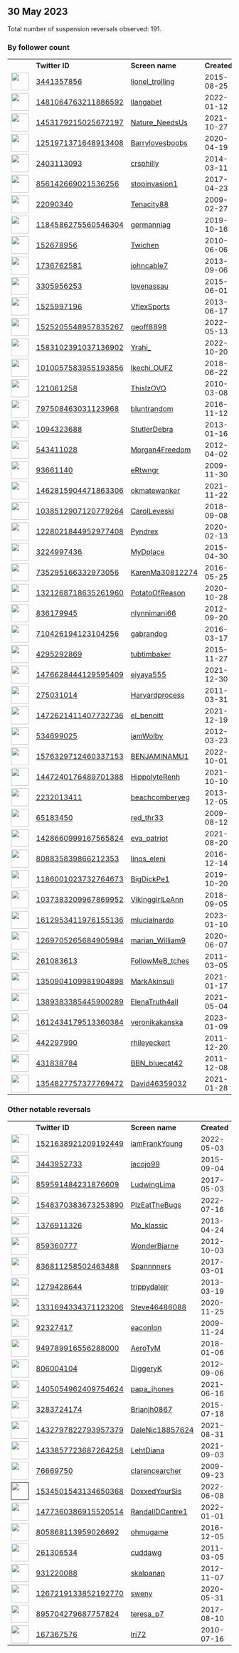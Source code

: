 
## 30 May 2023
Total number of suspension reversals observed: 191.

### By follower count
<table><tr><th></th><th align="left">Twitter ID</th><th align="left">Screen name</th>
<th align="left">Created</th><th align="left">Status</th><th align="left">Suspended</th><th align="left">Followers</th>
<tr><td><a href="https://pbs.twimg.com/profile_images/1629842278436028417/wrE410AE_normal.jpg"><img src="https://pbs.twimg.com/profile_images/1629842278436028417/wrE410AE_normal.jpg" width="40px" height="40px" align="center"/></a></td><td><a href="https://twitter.com/intent/user?user_id=3441357856">3441357856</a></td><td><a href="https://twitter.com/lionel_trolling">lionel_trolling</a></td><td>2015-08-25</td><td align="center"></td><td>2023-05-23</td><td>37442</td></tr>
<tr><td><a href="https://pbs.twimg.com/profile_images/1544801845574569984/LIKr1GNW_normal.jpg"><img src="https://pbs.twimg.com/profile_images/1544801845574569984/LIKr1GNW_normal.jpg" width="40px" height="40px" align="center"/></a></td><td><a href="https://twitter.com/intent/user?user_id=1481064763211886592">1481064763211886592</a></td><td><a href="https://twitter.com/Ilangabet">Ilangabet</a></td><td>2022-01-12</td><td align="center"></td><td>2023-03-22</td><td>30621</td></tr>
<tr><td><a href="https://pbs.twimg.com/profile_images/1665488444120875009/OQSJU53F_normal.jpg"><img src="https://pbs.twimg.com/profile_images/1665488444120875009/OQSJU53F_normal.jpg" width="40px" height="40px" align="center"/></a></td><td><a href="https://twitter.com/intent/user?user_id=1453179215025672197">1453179215025672197</a></td><td><a href="https://twitter.com/Nature_NeedsUs">Nature_NeedsUs</a></td><td>2021-10-27</td><td align="center"></td><td>2023-04-04</td><td>27005</td></tr>
<tr><td><a href="https://pbs.twimg.com/profile_images/1661434606158053394/JGAs8boI_normal.jpg"><img src="https://pbs.twimg.com/profile_images/1661434606158053394/JGAs8boI_normal.jpg" width="40px" height="40px" align="center"/></a></td><td><a href="https://twitter.com/intent/user?user_id=1251971371648913408">1251971371648913408</a></td><td><a href="https://twitter.com/Barrylovesboobs">Barrylovesboobs</a></td><td>2020-04-19</td><td align="center"></td><td>2022-07-06</td><td>18407</td></tr>
<tr><td><a href="https://pbs.twimg.com/profile_images/1337737664074747906/oMJbrnzb_normal.jpg"><img src="https://pbs.twimg.com/profile_images/1337737664074747906/oMJbrnzb_normal.jpg" width="40px" height="40px" align="center"/></a></td><td><a href="https://twitter.com/intent/user?user_id=2403113093">2403113093</a></td><td><a href="https://twitter.com/crsphilly">crsphilly</a></td><td>2014-03-11</td><td align="center"></td><td></td><td>17179</td></tr>
<tr><td><a href="https://pbs.twimg.com/profile_images/1503095254160916482/rJmZHUtR_normal.jpg"><img src="https://pbs.twimg.com/profile_images/1503095254160916482/rJmZHUtR_normal.jpg" width="40px" height="40px" align="center"/></a></td><td><a href="https://twitter.com/intent/user?user_id=856142669021536256">856142669021536256</a></td><td><a href="https://twitter.com/stopinvasion1">stopinvasion1</a></td><td>2017-04-23</td><td align="center"></td><td>2022-10-29</td><td>7288</td></tr>
<tr><td><a href="https://pbs.twimg.com/profile_images/1149356134576394240/XKIbzMTn_normal.jpg"><img src="https://pbs.twimg.com/profile_images/1149356134576394240/XKIbzMTn_normal.jpg" width="40px" height="40px" align="center"/></a></td><td><a href="https://twitter.com/intent/user?user_id=22090340">22090340</a></td><td><a href="https://twitter.com/Tenacity88">Tenacity88</a></td><td>2009-02-27</td><td align="center"></td><td></td><td>5948</td></tr>
<tr><td><a href="https://pbs.twimg.com/profile_images/1664224668004368386/MgU8LzZl_normal.jpg"><img src="https://pbs.twimg.com/profile_images/1664224668004368386/MgU8LzZl_normal.jpg" width="40px" height="40px" align="center"/></a></td><td><a href="https://twitter.com/intent/user?user_id=1184586275560546304">1184586275560546304</a></td><td><a href="https://twitter.com/germanniag">germanniag</a></td><td>2019-10-16</td><td align="center"></td><td>2023-05-23</td><td>5303</td></tr>
<tr><td><a href="https://pbs.twimg.com/profile_images/606477862443446273/BPBmQbmD_normal.jpg"><img src="https://pbs.twimg.com/profile_images/606477862443446273/BPBmQbmD_normal.jpg" width="40px" height="40px" align="center"/></a></td><td><a href="https://twitter.com/intent/user?user_id=152678956">152678956</a></td><td><a href="https://twitter.com/Twichen">Twichen</a></td><td>2010-06-06</td><td align="center"></td><td>2023-05-25</td><td>4057</td></tr>
<tr><td><a href="https://pbs.twimg.com/profile_images/1156897920135962629/lF0a2rjh_normal.jpg"><img src="https://pbs.twimg.com/profile_images/1156897920135962629/lF0a2rjh_normal.jpg" width="40px" height="40px" align="center"/></a></td><td><a href="https://twitter.com/intent/user?user_id=1736762581">1736762581</a></td><td><a href="https://twitter.com/johncable7">johncable7</a></td><td>2013-09-06</td><td align="center"></td><td>2023-05-23</td><td>3912</td></tr>
<tr><td><a href="https://pbs.twimg.com/profile_images/979135060627607557/zxGx6hJ-_normal.jpg"><img src="https://pbs.twimg.com/profile_images/979135060627607557/zxGx6hJ-_normal.jpg" width="40px" height="40px" align="center"/></a></td><td><a href="https://twitter.com/intent/user?user_id=3305956253">3305956253</a></td><td><a href="https://twitter.com/lovenassau">lovenassau</a></td><td>2015-06-01</td><td align="center"></td><td></td><td>3854</td></tr>
<tr><td><a href="https://pbs.twimg.com/profile_images/869522574841085953/Lh1lr5nv_normal.jpg"><img src="https://pbs.twimg.com/profile_images/869522574841085953/Lh1lr5nv_normal.jpg" width="40px" height="40px" align="center"/></a></td><td><a href="https://twitter.com/intent/user?user_id=1525997196">1525997196</a></td><td><a href="https://twitter.com/VflexSports">VflexSports</a></td><td>2013-06-17</td><td align="center"></td><td>2023-05-24</td><td>3610</td></tr>
<tr><td><a href="https://pbs.twimg.com/profile_images/1589662446939246592/QwJ_u53r_normal.jpg"><img src="https://pbs.twimg.com/profile_images/1589662446939246592/QwJ_u53r_normal.jpg" width="40px" height="40px" align="center"/></a></td><td><a href="https://twitter.com/intent/user?user_id=1525205548957835267">1525205548957835267</a></td><td><a href="https://twitter.com/geoff8898">geoff8898</a></td><td>2022-05-13</td><td align="center"></td><td>2023-05-23</td><td>3562</td></tr>
<tr><td><a href="https://pbs.twimg.com/profile_images/1666524150716944392/q3b3hfLD_normal.jpg"><img src="https://pbs.twimg.com/profile_images/1666524150716944392/q3b3hfLD_normal.jpg" width="40px" height="40px" align="center"/></a></td><td><a href="https://twitter.com/intent/user?user_id=1583102391037136902">1583102391037136902</a></td><td><a href="https://twitter.com/Yrahi_">Yrahi_</a></td><td>2022-10-20</td><td align="center">🚫</td><td>2023-05-18</td><td>3433</td></tr>
<tr><td><a href="https://pbs.twimg.com/profile_images/1653246998768676864/S0uTONi0_normal.jpg"><img src="https://pbs.twimg.com/profile_images/1653246998768676864/S0uTONi0_normal.jpg" width="40px" height="40px" align="center"/></a></td><td><a href="https://twitter.com/intent/user?user_id=1010057583955193856">1010057583955193856</a></td><td><a href="https://twitter.com/Ikechi_OUFZ">Ikechi_OUFZ</a></td><td>2018-06-22</td><td align="center"></td><td>2023-05-03</td><td>3417</td></tr>
<tr><td><a href="https://pbs.twimg.com/profile_images/1570488833476534279/3aZxLISs_normal.jpg"><img src="https://pbs.twimg.com/profile_images/1570488833476534279/3aZxLISs_normal.jpg" width="40px" height="40px" align="center"/></a></td><td><a href="https://twitter.com/intent/user?user_id=121061258">121061258</a></td><td><a href="https://twitter.com/ThisIzOVO">ThisIzOVO</a></td><td>2010-03-08</td><td align="center"></td><td>2022-11-10</td><td>3035</td></tr>
<tr><td><a href="https://pbs.twimg.com/profile_images/1663655177885212673/khrDOmKi_normal.jpg"><img src="https://pbs.twimg.com/profile_images/1663655177885212673/khrDOmKi_normal.jpg" width="40px" height="40px" align="center"/></a></td><td><a href="https://twitter.com/intent/user?user_id=797508463031123968">797508463031123968</a></td><td><a href="https://twitter.com/bluntrandom">bluntrandom</a></td><td>2016-11-12</td><td align="center"></td><td></td><td>3021</td></tr>
<tr><td><a href="https://pbs.twimg.com/profile_images/1522736814951383046/FL0YaUpT_normal.jpg"><img src="https://pbs.twimg.com/profile_images/1522736814951383046/FL0YaUpT_normal.jpg" width="40px" height="40px" align="center"/></a></td><td><a href="https://twitter.com/intent/user?user_id=1094323688">1094323688</a></td><td><a href="https://twitter.com/StutlerDebra">StutlerDebra</a></td><td>2013-01-16</td><td align="center"></td><td>2023-05-17</td><td>3009</td></tr>
<tr><td><a href="https://pbs.twimg.com/profile_images/1562447745994088448/CAwP9GhX_normal.jpg"><img src="https://pbs.twimg.com/profile_images/1562447745994088448/CAwP9GhX_normal.jpg" width="40px" height="40px" align="center"/></a></td><td><a href="https://twitter.com/intent/user?user_id=543411028">543411028</a></td><td><a href="https://twitter.com/Morgan4Freedom">Morgan4Freedom</a></td><td>2012-04-02</td><td align="center"></td><td>2022-10-12</td><td>2670</td></tr>
<tr><td><a href="https://pbs.twimg.com/profile_images/1747726618/b41ad676-e6f3-409e-9f67-b33d62ca647f_normal.png"><img src="https://pbs.twimg.com/profile_images/1747726618/b41ad676-e6f3-409e-9f67-b33d62ca647f_normal.png" width="40px" height="40px" align="center"/></a></td><td><a href="https://twitter.com/intent/user?user_id=93661140">93661140</a></td><td><a href="https://twitter.com/eRtwngr">eRtwngr</a></td><td>2009-11-30</td><td align="center"></td><td></td><td>2268</td></tr>
<tr><td><a href="https://pbs.twimg.com/profile_images/1462816268273299457/NRBd41zt_normal.png"><img src="https://pbs.twimg.com/profile_images/1462816268273299457/NRBd41zt_normal.png" width="40px" height="40px" align="center"/></a></td><td><a href="https://twitter.com/intent/user?user_id=1462815904471863306">1462815904471863306</a></td><td><a href="https://twitter.com/okmatewanker">okmatewanker</a></td><td>2021-11-22</td><td align="center"></td><td>2023-04-25</td><td>2171</td></tr>
<tr><td><a href="https://pbs.twimg.com/profile_images/1174510275371905025/QfbHsdZ9_normal.jpg"><img src="https://pbs.twimg.com/profile_images/1174510275371905025/QfbHsdZ9_normal.jpg" width="40px" height="40px" align="center"/></a></td><td><a href="https://twitter.com/intent/user?user_id=1038512907120779264">1038512907120779264</a></td><td><a href="https://twitter.com/CarolLeveski">CarolLeveski</a></td><td>2018-09-08</td><td align="center"></td><td></td><td>1900</td></tr>
<tr><td><a href="https://pbs.twimg.com/profile_images/1595215403516665857/-8f_4bZL_normal.png"><img src="https://pbs.twimg.com/profile_images/1595215403516665857/-8f_4bZL_normal.png" width="40px" height="40px" align="center"/></a></td><td><a href="https://twitter.com/intent/user?user_id=1228021844952977408">1228021844952977408</a></td><td><a href="https://twitter.com/Pyndrex">Pyndrex</a></td><td>2020-02-13</td><td align="center"></td><td>2023-05-18</td><td>1884</td></tr>
<tr><td><a href="https://pbs.twimg.com/profile_images/1017084497135898624/9A8yjYFO_normal.jpg"><img src="https://pbs.twimg.com/profile_images/1017084497135898624/9A8yjYFO_normal.jpg" width="40px" height="40px" align="center"/></a></td><td><a href="https://twitter.com/intent/user?user_id=3224997436">3224997436</a></td><td><a href="https://twitter.com/MyDplace">MyDplace</a></td><td>2015-04-30</td><td align="center"></td><td>2022-10-29</td><td>1788</td></tr>
<tr><td><a href="https://pbs.twimg.com/profile_images/1265950150104625155/ZuMUpA2q_normal.jpg"><img src="https://pbs.twimg.com/profile_images/1265950150104625155/ZuMUpA2q_normal.jpg" width="40px" height="40px" align="center"/></a></td><td><a href="https://twitter.com/intent/user?user_id=735295166332973056">735295166332973056</a></td><td><a href="https://twitter.com/KarenMa30812274">KarenMa30812274</a></td><td>2016-05-25</td><td align="center"></td><td>2022-10-29</td><td>1606</td></tr>
<tr><td><a href="https://pbs.twimg.com/profile_images/1656763933313871876/TjjiYW5X_normal.jpg"><img src="https://pbs.twimg.com/profile_images/1656763933313871876/TjjiYW5X_normal.jpg" width="40px" height="40px" align="center"/></a></td><td><a href="https://twitter.com/intent/user?user_id=1321268718635261960">1321268718635261960</a></td><td><a href="https://twitter.com/PotatoOfReason">PotatoOfReason</a></td><td>2020-10-28</td><td align="center"></td><td>2023-05-13</td><td>1436</td></tr>
<tr><td><a href="https://pbs.twimg.com/profile_images/1662859741071134728/ItuHnph8_normal.jpg"><img src="https://pbs.twimg.com/profile_images/1662859741071134728/ItuHnph8_normal.jpg" width="40px" height="40px" align="center"/></a></td><td><a href="https://twitter.com/intent/user?user_id=836179945">836179945</a></td><td><a href="https://twitter.com/nlynnimani66">nlynnimani66</a></td><td>2012-09-20</td><td align="center"></td><td>2022-07-26</td><td>1364</td></tr>
<tr><td><a href="https://pbs.twimg.com/profile_images/1455105412034924545/2WuwM4jC_normal.jpg"><img src="https://pbs.twimg.com/profile_images/1455105412034924545/2WuwM4jC_normal.jpg" width="40px" height="40px" align="center"/></a></td><td><a href="https://twitter.com/intent/user?user_id=710426194123104256">710426194123104256</a></td><td><a href="https://twitter.com/gabrandog">gabrandog</a></td><td>2016-03-17</td><td align="center"></td><td>2022-07-03</td><td>1277</td></tr>
<tr><td><a href="https://pbs.twimg.com/profile_images/894026237307310080/xSA48i1V_normal.jpg"><img src="https://pbs.twimg.com/profile_images/894026237307310080/xSA48i1V_normal.jpg" width="40px" height="40px" align="center"/></a></td><td><a href="https://twitter.com/intent/user?user_id=4295292869">4295292869</a></td><td><a href="https://twitter.com/tubtimbaker">tubtimbaker</a></td><td>2015-11-27</td><td align="center"></td><td>2022-10-29</td><td>1120</td></tr>
<tr><td><a href="https://pbs.twimg.com/profile_images/1549593458788421632/_f7rcsAX_normal.jpg"><img src="https://pbs.twimg.com/profile_images/1549593458788421632/_f7rcsAX_normal.jpg" width="40px" height="40px" align="center"/></a></td><td><a href="https://twitter.com/intent/user?user_id=1476628444129595409">1476628444129595409</a></td><td><a href="https://twitter.com/eiyaya555">eiyaya555</a></td><td>2021-12-30</td><td align="center"></td><td>2022-12-16</td><td>1113</td></tr>
<tr><td><a href="https://pbs.twimg.com/profile_images/1457347109414395912/LRQGgAb6_normal.jpg"><img src="https://pbs.twimg.com/profile_images/1457347109414395912/LRQGgAb6_normal.jpg" width="40px" height="40px" align="center"/></a></td><td><a href="https://twitter.com/intent/user?user_id=275031014">275031014</a></td><td><a href="https://twitter.com/Harvardprocess">Harvardprocess</a></td><td>2011-03-31</td><td align="center"></td><td>2022-10-29</td><td>947</td></tr>
<tr><td><a href="https://pbs.twimg.com/profile_images/1643869461261307904/TSD_x82t_normal.jpg"><img src="https://pbs.twimg.com/profile_images/1643869461261307904/TSD_x82t_normal.jpg" width="40px" height="40px" align="center"/></a></td><td><a href="https://twitter.com/intent/user?user_id=1472621411407732736">1472621411407732736</a></td><td><a href="https://twitter.com/el_benoitt">el_benoitt</a></td><td>2021-12-19</td><td align="center">🚫</td><td>2023-05-23</td><td>850</td></tr>
<tr><td><a href="https://pbs.twimg.com/profile_images/1416962331615973388/y0dLMcfI_normal.jpg"><img src="https://pbs.twimg.com/profile_images/1416962331615973388/y0dLMcfI_normal.jpg" width="40px" height="40px" align="center"/></a></td><td><a href="https://twitter.com/intent/user?user_id=534699025">534699025</a></td><td><a href="https://twitter.com/iamWolby">iamWolby</a></td><td>2012-03-23</td><td align="center"></td><td></td><td>807</td></tr>
<tr><td><a href="https://pbs.twimg.com/profile_images/1619145291441094656/XPikgDfK_normal.jpg"><img src="https://pbs.twimg.com/profile_images/1619145291441094656/XPikgDfK_normal.jpg" width="40px" height="40px" align="center"/></a></td><td><a href="https://twitter.com/intent/user?user_id=1576329712460337153">1576329712460337153</a></td><td><a href="https://twitter.com/BENJAMINAMU1">BENJAMINAMU1</a></td><td>2022-10-01</td><td align="center"></td><td>2023-05-16</td><td>806</td></tr>
<tr><td><a href="https://pbs.twimg.com/profile_images/1646648256770846720/jDvXvGLC_normal.jpg"><img src="https://pbs.twimg.com/profile_images/1646648256770846720/jDvXvGLC_normal.jpg" width="40px" height="40px" align="center"/></a></td><td><a href="https://twitter.com/intent/user?user_id=1447240176489701388">1447240176489701388</a></td><td><a href="https://twitter.com/HippolyteRenh">HippolyteRenh</a></td><td>2021-10-10</td><td align="center"></td><td>2023-05-23</td><td>802</td></tr>
<tr><td><a href="https://pbs.twimg.com/profile_images/1663977028520140800/ku0AzoU8_normal.jpg"><img src="https://pbs.twimg.com/profile_images/1663977028520140800/ku0AzoU8_normal.jpg" width="40px" height="40px" align="center"/></a></td><td><a href="https://twitter.com/intent/user?user_id=2232013411">2232013411</a></td><td><a href="https://twitter.com/beachcomberyeg">beachcomberyeg</a></td><td>2013-12-05</td><td align="center"></td><td>2022-11-11</td><td>737</td></tr>
<tr><td><a href="https://pbs.twimg.com/profile_images/1611713539286122497/DcDNhmF5_normal.jpg"><img src="https://pbs.twimg.com/profile_images/1611713539286122497/DcDNhmF5_normal.jpg" width="40px" height="40px" align="center"/></a></td><td><a href="https://twitter.com/intent/user?user_id=65183450">65183450</a></td><td><a href="https://twitter.com/red_thr33">red_thr33</a></td><td>2009-08-12</td><td align="center"></td><td>2023-01-26</td><td>718</td></tr>
<tr><td><a href="https://pbs.twimg.com/profile_images/1428661456057274368/TPCYFPyi_normal.jpg"><img src="https://pbs.twimg.com/profile_images/1428661456057274368/TPCYFPyi_normal.jpg" width="40px" height="40px" align="center"/></a></td><td><a href="https://twitter.com/intent/user?user_id=1428660999167565824">1428660999167565824</a></td><td><a href="https://twitter.com/eva_patriot">eva_patriot</a></td><td>2021-08-20</td><td align="center"></td><td>2022-05-20</td><td>711</td></tr>
<tr><td><a href="https://pbs.twimg.com/profile_images/808837190482432001/_nXrvTtM_normal.jpg"><img src="https://pbs.twimg.com/profile_images/808837190482432001/_nXrvTtM_normal.jpg" width="40px" height="40px" align="center"/></a></td><td><a href="https://twitter.com/intent/user?user_id=808835839866212353">808835839866212353</a></td><td><a href="https://twitter.com/linos_eleni">linos_eleni</a></td><td>2016-12-14</td><td align="center"></td><td>2023-03-27</td><td>678</td></tr>
<tr><td><a href="https://pbs.twimg.com/profile_images/1662301967056617474/2_5-ZYai_normal.jpg"><img src="https://pbs.twimg.com/profile_images/1662301967056617474/2_5-ZYai_normal.jpg" width="40px" height="40px" align="center"/></a></td><td><a href="https://twitter.com/intent/user?user_id=1186001023732764673">1186001023732764673</a></td><td><a href="https://twitter.com/BigDickPe1">BigDickPe1</a></td><td>2019-10-20</td><td align="center">🔒</td><td>2022-11-04</td><td>647</td></tr>
<tr><td><a href="https://pbs.twimg.com/profile_images/1347742344427294721/nlfxemJL_normal.jpg"><img src="https://pbs.twimg.com/profile_images/1347742344427294721/nlfxemJL_normal.jpg" width="40px" height="40px" align="center"/></a></td><td><a href="https://twitter.com/intent/user?user_id=1037383209967869952">1037383209967869952</a></td><td><a href="https://twitter.com/VikinggirlLeAnn">VikinggirlLeAnn</a></td><td>2018-09-05</td><td align="center"></td><td></td><td>641</td></tr>
<tr><td><a href="https://pbs.twimg.com/profile_images/1615197321146376192/K-z9-jk8_normal.jpg"><img src="https://pbs.twimg.com/profile_images/1615197321146376192/K-z9-jk8_normal.jpg" width="40px" height="40px" align="center"/></a></td><td><a href="https://twitter.com/intent/user?user_id=1612953411976155136">1612953411976155136</a></td><td><a href="https://twitter.com/mlucialnardo">mlucialnardo</a></td><td>2023-01-10</td><td align="center"></td><td>2023-03-11</td><td>618</td></tr>
<tr><td><a href="https://pbs.twimg.com/profile_images/1297188051085598720/SswvzzU7_normal.jpg"><img src="https://pbs.twimg.com/profile_images/1297188051085598720/SswvzzU7_normal.jpg" width="40px" height="40px" align="center"/></a></td><td><a href="https://twitter.com/intent/user?user_id=1269705265684905984">1269705265684905984</a></td><td><a href="https://twitter.com/marian_William9">marian_William9</a></td><td>2020-06-07</td><td align="center"></td><td>2022-07-18</td><td>612</td></tr>
<tr><td><a href="https://pbs.twimg.com/profile_images/636579238854848512/HmNlvnqE_normal.jpg"><img src="https://pbs.twimg.com/profile_images/636579238854848512/HmNlvnqE_normal.jpg" width="40px" height="40px" align="center"/></a></td><td><a href="https://twitter.com/intent/user?user_id=261083613">261083613</a></td><td><a href="https://twitter.com/FollowMeB_tches">FollowMeB_tches</a></td><td>2011-03-05</td><td align="center"></td><td>2023-05-03</td><td>609</td></tr>
<tr><td><a href="https://pbs.twimg.com/profile_images/1605835327205244928/fDKws6Td_normal.jpg"><img src="https://pbs.twimg.com/profile_images/1605835327205244928/fDKws6Td_normal.jpg" width="40px" height="40px" align="center"/></a></td><td><a href="https://twitter.com/intent/user?user_id=1350904109981904898">1350904109981904898</a></td><td><a href="https://twitter.com/MarkAkinsuli">MarkAkinsuli</a></td><td>2021-01-17</td><td align="center"></td><td>2023-05-24</td><td>594</td></tr>
<tr><td><a href="https://pbs.twimg.com/profile_images/1524066613644779520/a-qK2LIC_normal.jpg"><img src="https://pbs.twimg.com/profile_images/1524066613644779520/a-qK2LIC_normal.jpg" width="40px" height="40px" align="center"/></a></td><td><a href="https://twitter.com/intent/user?user_id=1389383385445900289">1389383385445900289</a></td><td><a href="https://twitter.com/ElenaTruth4all">ElenaTruth4all</a></td><td>2021-05-04</td><td align="center"></td><td>2022-11-06</td><td>548</td></tr>
<tr><td><a href="https://pbs.twimg.com/profile_images/1629394233516761088/c5fdhaZu_normal.jpg"><img src="https://pbs.twimg.com/profile_images/1629394233516761088/c5fdhaZu_normal.jpg" width="40px" height="40px" align="center"/></a></td><td><a href="https://twitter.com/intent/user?user_id=1612434179513360384">1612434179513360384</a></td><td><a href="https://twitter.com/veronikakanska">veronikakanska</a></td><td>2023-01-09</td><td align="center"></td><td>2023-05-24</td><td>540</td></tr>
<tr><td><a href="https://pbs.twimg.com/profile_images/509520264879943680/-GJNCTUF_normal.jpeg"><img src="https://pbs.twimg.com/profile_images/509520264879943680/-GJNCTUF_normal.jpeg" width="40px" height="40px" align="center"/></a></td><td><a href="https://twitter.com/intent/user?user_id=442297990">442297990</a></td><td><a href="https://twitter.com/rhileyeckert">rhileyeckert</a></td><td>2011-12-20</td><td align="center"></td><td>2023-04-27</td><td>520</td></tr>
<tr><td><a href="https://pbs.twimg.com/profile_images/1634613058755493888/YBwRQERq_normal.jpg"><img src="https://pbs.twimg.com/profile_images/1634613058755493888/YBwRQERq_normal.jpg" width="40px" height="40px" align="center"/></a></td><td><a href="https://twitter.com/intent/user?user_id=431838784">431838784</a></td><td><a href="https://twitter.com/BBN_bluecat42">BBN_bluecat42</a></td><td>2011-12-08</td><td align="center"></td><td>2023-04-15</td><td>498</td></tr>
<tr><td><a href="https://pbs.twimg.com/profile_images/1430941606128070665/PEoZUdrN_normal.jpg"><img src="https://pbs.twimg.com/profile_images/1430941606128070665/PEoZUdrN_normal.jpg" width="40px" height="40px" align="center"/></a></td><td><a href="https://twitter.com/intent/user?user_id=1354827757377769472">1354827757377769472</a></td><td><a href="https://twitter.com/David46359032">David46359032</a></td><td>2021-01-28</td><td align="center"></td><td>2023-05-26</td><td>439</td></tr>
</table>

### Other notable reversals
<table><tr><th></th><th align="left">Twitter ID</th><th align="left">Screen name</th>
<th align="left">Created</th><th align="left">Status</th><th align="left">Suspended</th><th align="left">Followers</th>
<tr><td><a href="https://pbs.twimg.com/profile_images/1521646873034993665/jfX9BitT_normal.jpg"><img src="https://pbs.twimg.com/profile_images/1521646873034993665/jfX9BitT_normal.jpg" width="40px" height="40px" align="center"/></a></td><td><a href="https://twitter.com/intent/user?user_id=1521638921209192449">1521638921209192449</a></td><td><a href="https://twitter.com/iamFrankYoung">iamFrankYoung</a></td><td>2022-05-03</td><td align="center"></td><td>2023-05-28</td><td>286</td></tr>
<tr><td><a href="https://pbs.twimg.com/profile_images/1298650386929131520/GFWZzQpZ_normal.jpg"><img src="https://pbs.twimg.com/profile_images/1298650386929131520/GFWZzQpZ_normal.jpg" width="40px" height="40px" align="center"/></a></td><td><a href="https://twitter.com/intent/user?user_id=3443952733">3443952733</a></td><td><a href="https://twitter.com/jacojo99">jacojo99</a></td><td>2015-09-04</td><td align="center"></td><td>2022-12-02</td><td>63</td></tr>
<tr><td><a href="https://pbs.twimg.com/profile_images/1250396862990831616/wo3943EM_normal.jpg"><img src="https://pbs.twimg.com/profile_images/1250396862990831616/wo3943EM_normal.jpg" width="40px" height="40px" align="center"/></a></td><td><a href="https://twitter.com/intent/user?user_id=859591484231876609">859591484231876609</a></td><td><a href="https://twitter.com/LudwingLima">LudwingLima</a></td><td>2017-05-03</td><td align="center"></td><td>2023-05-27</td><td>295</td></tr>
<tr><td><a href="https://pbs.twimg.com/profile_images/1551728443221352448/p6NDgepx_normal.jpg"><img src="https://pbs.twimg.com/profile_images/1551728443221352448/p6NDgepx_normal.jpg" width="40px" height="40px" align="center"/></a></td><td><a href="https://twitter.com/intent/user?user_id=1548370383673253890">1548370383673253890</a></td><td><a href="https://twitter.com/PlzEatTheBugs">PlzEatTheBugs</a></td><td>2022-07-16</td><td align="center"></td><td>2023-01-06</td><td>13</td></tr>
<tr><td><a href="https://pbs.twimg.com/profile_images/1345107558755938306/DjNU0Bj8_normal.jpg"><img src="https://pbs.twimg.com/profile_images/1345107558755938306/DjNU0Bj8_normal.jpg" width="40px" height="40px" align="center"/></a></td><td><a href="https://twitter.com/intent/user?user_id=1376911326">1376911326</a></td><td><a href="https://twitter.com/Mo_klassic">Mo_klassic</a></td><td>2013-04-24</td><td align="center"></td><td>2023-05-24</td><td>381</td></tr>
<tr><td><a href="https://pbs.twimg.com/profile_images/1624765180784541697/CzLN4pm8_normal.jpg"><img src="https://pbs.twimg.com/profile_images/1624765180784541697/CzLN4pm8_normal.jpg" width="40px" height="40px" align="center"/></a></td><td><a href="https://twitter.com/intent/user?user_id=859360777">859360777</a></td><td><a href="https://twitter.com/WonderBjarne">WonderBjarne</a></td><td>2012-10-03</td><td align="center"></td><td>2023-02-26</td><td>5</td></tr>
<tr><td><a href="https://pbs.twimg.com/profile_images/1656536656663441408/-Wx0Wur6_normal.jpg"><img src="https://pbs.twimg.com/profile_images/1656536656663441408/-Wx0Wur6_normal.jpg" width="40px" height="40px" align="center"/></a></td><td><a href="https://twitter.com/intent/user?user_id=836811258502463488">836811258502463488</a></td><td><a href="https://twitter.com/Spannnners">Spannnners</a></td><td>2017-03-01</td><td align="center"></td><td>2023-05-20</td><td>110</td></tr>
<tr><td><a href="https://pbs.twimg.com/profile_images/1527026759723532291/urOSc22D_normal.jpg"><img src="https://pbs.twimg.com/profile_images/1527026759723532291/urOSc22D_normal.jpg" width="40px" height="40px" align="center"/></a></td><td><a href="https://twitter.com/intent/user?user_id=1279428644">1279428644</a></td><td><a href="https://twitter.com/trippydalejr">trippydalejr</a></td><td>2013-03-19</td><td align="center"></td><td>2023-05-14</td><td>33</td></tr>
<tr><td><a href="https://abs.twimg.com/sticky/default_profile_images/default_profile_normal.png"><img src="https://abs.twimg.com/sticky/default_profile_images/default_profile_normal.png" width="40px" height="40px" align="center"/></a></td><td><a href="https://twitter.com/intent/user?user_id=1331694334371123206">1331694334371123206</a></td><td><a href="https://twitter.com/Steve46486088">Steve46486088</a></td><td>2020-11-25</td><td align="center"></td><td>2023-01-15</td><td>21</td></tr>
<tr><td><a href="https://pbs.twimg.com/profile_images/1228245732/buckle_normal.jpg"><img src="https://pbs.twimg.com/profile_images/1228245732/buckle_normal.jpg" width="40px" height="40px" align="center"/></a></td><td><a href="https://twitter.com/intent/user?user_id=92327417">92327417</a></td><td><a href="https://twitter.com/eaconlon">eaconlon</a></td><td>2009-11-24</td><td align="center"></td><td>2022-11-30</td><td>118</td></tr>
<tr><td><a href="https://pbs.twimg.com/profile_images/1586198506632613888/vVtYPyCZ_normal.jpg"><img src="https://pbs.twimg.com/profile_images/1586198506632613888/vVtYPyCZ_normal.jpg" width="40px" height="40px" align="center"/></a></td><td><a href="https://twitter.com/intent/user?user_id=949789916556288000">949789916556288000</a></td><td><a href="https://twitter.com/AeroTyM">AeroTyM</a></td><td>2018-01-06</td><td align="center"></td><td>2023-05-27</td><td>53</td></tr>
<tr><td><a href="https://pbs.twimg.com/profile_images/1610492648959213568/4Xz5PDyE_normal.jpg"><img src="https://pbs.twimg.com/profile_images/1610492648959213568/4Xz5PDyE_normal.jpg" width="40px" height="40px" align="center"/></a></td><td><a href="https://twitter.com/intent/user?user_id=806004104">806004104</a></td><td><a href="https://twitter.com/DiggeryK">DiggeryK</a></td><td>2012-09-06</td><td align="center"></td><td>2023-05-27</td><td>94</td></tr>
<tr><td><a href="https://pbs.twimg.com/profile_images/1663218419519598592/w5l_8V2B_normal.jpg"><img src="https://pbs.twimg.com/profile_images/1663218419519598592/w5l_8V2B_normal.jpg" width="40px" height="40px" align="center"/></a></td><td><a href="https://twitter.com/intent/user?user_id=1405054962409754624">1405054962409754624</a></td><td><a href="https://twitter.com/papa_jhones">papa_jhones</a></td><td>2021-06-16</td><td align="center">👋</td><td>2023-01-24</td><td>9</td></tr>
<tr><td><a href="https://pbs.twimg.com/profile_images/622546017683046400/j4tLxjLG_normal.jpg"><img src="https://pbs.twimg.com/profile_images/622546017683046400/j4tLxjLG_normal.jpg" width="40px" height="40px" align="center"/></a></td><td><a href="https://twitter.com/intent/user?user_id=3283724174">3283724174</a></td><td><a href="https://twitter.com/Brianjh0867">Brianjh0867</a></td><td>2015-07-18</td><td align="center"></td><td>2022-12-20</td><td>7</td></tr>
<tr><td><a href="https://pbs.twimg.com/profile_images/1602552843810099200/XTsXz8vo_normal.jpg"><img src="https://pbs.twimg.com/profile_images/1602552843810099200/XTsXz8vo_normal.jpg" width="40px" height="40px" align="center"/></a></td><td><a href="https://twitter.com/intent/user?user_id=1432797822793957379">1432797822793957379</a></td><td><a href="https://twitter.com/DaleNic18857624">DaleNic18857624</a></td><td>2021-08-31</td><td align="center"></td><td>2023-01-03</td><td>257</td></tr>
<tr><td><a href="https://pbs.twimg.com/profile_images/1565440309294551040/YztAXn3I_normal.jpg"><img src="https://pbs.twimg.com/profile_images/1565440309294551040/YztAXn3I_normal.jpg" width="40px" height="40px" align="center"/></a></td><td><a href="https://twitter.com/intent/user?user_id=1433857723687264258">1433857723687264258</a></td><td><a href="https://twitter.com/LehtDiana">LehtDiana</a></td><td>2021-09-03</td><td align="center"></td><td>2022-11-09</td><td>111</td></tr>
<tr><td><a href="https://pbs.twimg.com/profile_images/1056181407616245760/sh83a5A6_normal.jpg"><img src="https://pbs.twimg.com/profile_images/1056181407616245760/sh83a5A6_normal.jpg" width="40px" height="40px" align="center"/></a></td><td><a href="https://twitter.com/intent/user?user_id=76669750">76669750</a></td><td><a href="https://twitter.com/clarencearcher">clarencearcher</a></td><td>2009-09-23</td><td align="center"></td><td>2023-04-06</td><td>62</td></tr>
<tr><td><a href=""><img src="" width="40px" height="40px" align="center"/></a></td><td><a href="https://twitter.com/intent/user?user_id=1534501543134650368">1534501543134650368</a></td><td><a href="https://twitter.com/DoxxedYourSis">DoxxedYourSis</a></td><td>2022-06-08</td><td align="center"></td><td>2022-06-24</td><td>140</td></tr>
<tr><td><a href="https://pbs.twimg.com/profile_images/1477360876961222659/rsYrhO-z_normal.png"><img src="https://pbs.twimg.com/profile_images/1477360876961222659/rsYrhO-z_normal.png" width="40px" height="40px" align="center"/></a></td><td><a href="https://twitter.com/intent/user?user_id=1477360386915520514">1477360386915520514</a></td><td><a href="https://twitter.com/RandallDCantre1">RandallDCantre1</a></td><td>2022-01-01</td><td align="center"></td><td>2022-10-19</td><td>327</td></tr>
<tr><td><a href="https://pbs.twimg.com/profile_images/1585256257669193729/LuGB3K22_normal.jpg"><img src="https://pbs.twimg.com/profile_images/1585256257669193729/LuGB3K22_normal.jpg" width="40px" height="40px" align="center"/></a></td><td><a href="https://twitter.com/intent/user?user_id=805868113959026692">805868113959026692</a></td><td><a href="https://twitter.com/ohmugame">ohmugame</a></td><td>2016-12-05</td><td align="center"></td><td>2022-12-15</td><td>10</td></tr>
<tr><td><a href="https://pbs.twimg.com/profile_images/1111847736922517504/HA-X9yrX_normal.jpg"><img src="https://pbs.twimg.com/profile_images/1111847736922517504/HA-X9yrX_normal.jpg" width="40px" height="40px" align="center"/></a></td><td><a href="https://twitter.com/intent/user?user_id=261306534">261306534</a></td><td><a href="https://twitter.com/cuddawg">cuddawg</a></td><td>2011-03-05</td><td align="center"></td><td>2023-04-21</td><td>18</td></tr>
<tr><td><a href="https://pbs.twimg.com/profile_images/741199497645203456/fFlYOFXd_normal.jpg"><img src="https://pbs.twimg.com/profile_images/741199497645203456/fFlYOFXd_normal.jpg" width="40px" height="40px" align="center"/></a></td><td><a href="https://twitter.com/intent/user?user_id=931220088">931220088</a></td><td><a href="https://twitter.com/skalpanap">skalpanap</a></td><td>2012-11-07</td><td align="center"></td><td>2022-11-23</td><td>261</td></tr>
<tr><td><a href="https://pbs.twimg.com/profile_images/1425862130889334791/Y68ZwiGW_normal.jpg"><img src="https://pbs.twimg.com/profile_images/1425862130889334791/Y68ZwiGW_normal.jpg" width="40px" height="40px" align="center"/></a></td><td><a href="https://twitter.com/intent/user?user_id=1267219133852192770">1267219133852192770</a></td><td><a href="https://twitter.com/sweny">sweny</a></td><td>2020-05-31</td><td align="center"></td><td>2022-12-01</td><td>30</td></tr>
<tr><td><a href="https://pbs.twimg.com/profile_images/1513732189699063808/zQv7NbR6_normal.jpg"><img src="https://pbs.twimg.com/profile_images/1513732189699063808/zQv7NbR6_normal.jpg" width="40px" height="40px" align="center"/></a></td><td><a href="https://twitter.com/intent/user?user_id=895704279687757824">895704279687757824</a></td><td><a href="https://twitter.com/teresa_p7">teresa_p7</a></td><td>2017-08-10</td><td align="center"></td><td>2022-11-06</td><td>210</td></tr>
<tr><td><a href="https://pbs.twimg.com/profile_images/528317663601500161/if7VtzCR_normal.jpeg"><img src="https://pbs.twimg.com/profile_images/528317663601500161/if7VtzCR_normal.jpeg" width="40px" height="40px" align="center"/></a></td><td><a href="https://twitter.com/intent/user?user_id=167367576">167367576</a></td><td><a href="https://twitter.com/lri72">lri72</a></td><td>2010-07-16</td><td align="center"></td><td>2023-04-24</td><td>7</td></tr>
</table>
